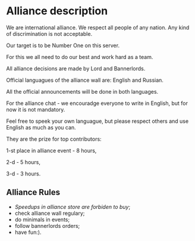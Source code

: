 
# Alliance description 
We are international alliance. We respect all people of any nation.
Any kind of discrimination is not acceptable. 

Our target is to be Number One on this server.

For this we all need to do our best and work hard as a team.

All alliance decisions are made by Lord and Bannerlords.

Official languagues of the alliance wall are: English and Russian. 

All the official announcements will be done in both languages.

For the alliance chat  - we encouradge everyone to write in English, but for now it is not mandatory.

Feel free to speek your own languague, but please respect others and use English as much as you can. 



They are the prize for top contributors:

1-st place in alliance event - 8 hours,

2-d - 5 hours,

3-d - 3 hours.

##  Alliance Rules
- *Speedups in alliance store are forbiden to buy*;
- check alliance wall regulary;
- do minimals in events;
- follow bannerlords orders;
- have fun:).
 
 
 
 
